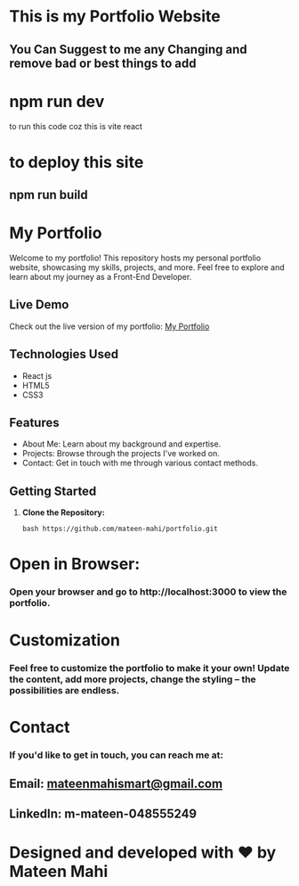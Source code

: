 # This is my Portfolio  Website  

## You Can Suggest to me any Changing and  remove bad or  best things to add   

 # npm run dev   
 to run this code coz this is vite react   


# to deploy this site 
## npm run build  

# My Portfolio

Welcome to my portfolio! This repository hosts my personal portfolio website, showcasing my skills, projects, and more. Feel free to explore and learn about my journey as a Front-End Developer.

## Live Demo

Check out the live version of my portfolio: [My Portfolio](https://mateenmahi.netlify.app/)

## Technologies Used

- React js 
- HTML5
- CSS3

## Features

- About Me: Learn about my background and expertise.
- Projects: Browse through the projects I've worked on.
- Contact: Get in touch with me through various contact methods.

## Getting Started

1. **Clone the Repository:**

   ```bash https://github.com/mateen-mahi/portfolio.git ```   


# Open in Browser:

### Open your browser and go to http://localhost:3000 to view the portfolio.

# Customization
### Feel free to customize the portfolio to make it your own! Update the content, add more projects, change the styling – the possibilities are endless.

# Contact
### If you'd like to get in touch, you can reach me at:

## Email: mateenmahismart@gmail.com
## LinkedIn: m-mateen-048555249
# Designed and developed with ❤️ by Mateen Mahi
